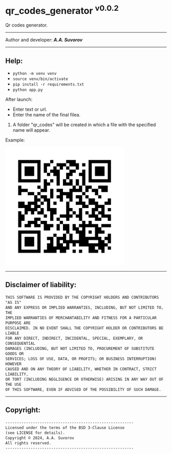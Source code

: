 # qr_codes_generator <sup>v0.0.2</sup>
Qr codes generator.

---

Author and developer: ___A.A. Suvorov___

***

## Help:

- `python -m venv venv`
- `source venv/bin/activate`
- `pip install -r requirements.txt`
- `python app.py`

After launch:

- Enter text or url.
- Enter the name of the final fileа.

1. A folder "qr_codes" will be created in which a file with the specified name will appear.

Example:

<img alt="Smart Legion Lab" src="data/images/smartlegionlab.png">

***

## Disclaimer of liability:

    THIS SOFTWARE IS PROVIDED BY THE COPYRIGHT HOLDERS AND CONTRIBUTORS "AS IS"
    AND ANY EXPRESS OR IMPLIED WARRANTIES, INCLUDING, BUT NOT LIMITED TO, THE
    IMPLIED WARRANTIES OF MERCHANTABILITY AND FITNESS FOR A PARTICULAR PURPOSE ARE
    DISCLAIMED. IN NO EVENT SHALL THE COPYRIGHT HOLDER OR CONTRIBUTORS BE LIABLE
    FOR ANY DIRECT, INDIRECT, INCIDENTAL, SPECIAL, EXEMPLARY, OR CONSEQUENTIAL
    DAMAGES (INCLUDING, BUT NOT LIMITED TO, PROCUREMENT OF SUBSTITUTE GOODS OR
    SERVICES; LOSS OF USE, DATA, OR PROFITS; OR BUSINESS INTERRUPTION) HOWEVER
    CAUSED AND ON ANY THEORY OF LIABILITY, WHETHER IN CONTRACT, STRICT LIABILITY,
    OR TORT (INCLUDING NEGLIGENCE OR OTHERWISE) ARISING IN ANY WAY OUT OF THE USE
    OF THIS SOFTWARE, EVEN IF ADVISED OF THE POSSIBILITY OF SUCH DAMAGE.

***

## Copyright:
    --------------------------------------------------------
    Licensed under the terms of the BSD 3-Clause License
    (see LICENSE for details).
    Copyright © 2024, A.A. Suvorov
    All rights reserved.
    --------------------------------------------------------
